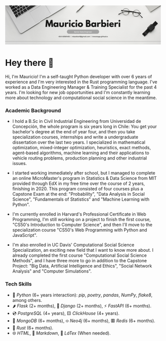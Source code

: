 ![Senior Data Engineer](github_banner.png)

# Hey there :wave:
Hi, I'm Mauricio! I'm a self-taught Python developer with over 6 years of experience and I'm very interested in the Rust programming language. I've worked as a Data Engineering Manager & Training Specialist for the past 4 years. I'm looking for new job opportunities and I'm constantly learning more about technology and computational social science in the meantime.

### Academic Background
- I hold a B.Sc in Civil Industrial Engineering from Universidad de Concepción, the whole program is six years long in Chile: You get your bachelor's degree at the end of year four, and then you take specialization courses, internships and write a undergraduate dissertation over the last two years. I specialized in mathematical optimization, mixed-integer optimization, heuristics, exact methods, agent-based algorithms, machine learning and their applications to vehicle routing problems, production planning and other industrial issues.

- I started working immediately after school, but I managed to complete an online MicroMaster's program in Statistics & Data Science from MIT provided through EdX in my free time over the course of 2 years, finishing in 2020. This program consisted of four courses plus a Capstone Exam at the end: "Probability", "Data Analysis in Social Science", "Fundamentals of Statistics" and "Machine Learning with Python".

- I'm currently enrolled in Harvard's Professional Certificate in Web Programming, I'm still working on a project to finish the first course, "CS50's Introduction to Computer Science", and then I'll move to the specialization course "CS50's Web Programming with Python and JavaScript".

- I'm also enrolled in UC Davis' Computational Social Science Specialization, an exciting new field that I want to know more about. I already completed the first course "Computational Social Science Methods", and I have three more to go in addition to the Capstone Project: "Big Data, Artificial Intelligence and Ethics", "Social Network Analysis" and "Computer Simulations".

### Tech Skills
* 🐍 *Python* (6+ years interaction): *pip*, *poetry*, *pandas*, *NumPy*, *flake8*, among others.
* 🌶 *Flask* (2+ months), 🤠 *Django* (2+ months), ⚡️ *FastAPI* (6+ months).
* 💿 *PostgreSQL* (4+ years), 🟨 *ClickHouse* (4+ years).
* 🍃 *MongoDB* (6+ months), ፨ *Neo4j* (6+ months), 🟥 *Redis* (6+ months).
* 🦀 *Rust* (6+ months).
* 🌐 *HTML*, 🔽 *Markdown*, 📃 *LáTex* (When needed).

<!--
**innerstage/innerstage** is a ✨ _special_ ✨ repository because its `README.md` (this file) appears on your GitHub profile.

Here are some ideas to get you started:

- 🔭 I’m currently working on ...
- 🌱 I’m currently learning ...
- 👯 I’m looking to collaborate on ...
- 🤔 I’m looking for help with ...
- 💬 Ask me about ...
- 📫 How to reach me: ...
- 😄 Pronouns: ...
- ⚡ Fun fact: ...
-->

